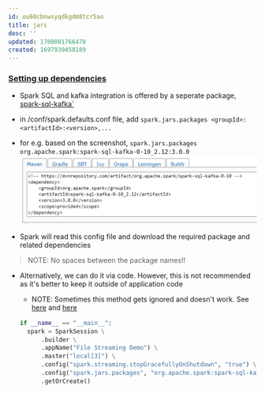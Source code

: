 ```yaml
---
id: ou60cbnwsyqdkgdm8tcr5ao
title: jars
desc: ''
updated: 1700801766478
created: 1697930458189
---
```


### [Setting up dependencies](https://blog.devgenius.io/spark-installing-external-packages-2e752923392e)

- Spark SQL and kafka integration is offered by a seperate package, [spark-sql-kafka`](https://mvnrepository.com/artifact/org.apache.spark/spark-sql-kafka-0-10)

- in /conf/spark.defaults.conf file, add `spark.jars.packages
   <groupId>:<artifactId>:<version>,...`
- for e.g. based on the screenshot, `spark.jars.packages     org.apache.spark:spark-sql-kafka-0-10_2.12:3.0.0`
  ![Alt text](spark_streaming_maven_coordinates.png)
- Spark will read this config file and download the required package and related dependencies
> NOTE: No spaces between the package names!! 
- Alternatively, we can do it via code. However, this is not recommended as it's better to keep it outside of application code
  - NOTE: Sometimes this method gets ignored and doesn't work. See [here](https://stackoverflow.com/questions/62106554/why-does-spark-submit-ignore-the-package-that-i-include-as-part-of-the-configura) and [here](https://issues.apache.org/jira/browse/SPARK-21752)

  ```py
  if __name__ == "__main__":
    spark = SparkSession \
        .builder \
        .appName("File Streaming Demo") \
        .master("local[3]") \
        .config("spark.streaming.stopGracefullyOnShutdown", "true") \
        .config("spark.jars.packages", "org.apache.spark:spark-sql-kafka-0-10_2.12:3.0.0") \
        .getOrCreate()
  ```
